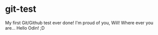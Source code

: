 # git-test
My first Git/Github test ever done! I'm proud of you, Will! Where ever you are...
Hello Odin! ;D